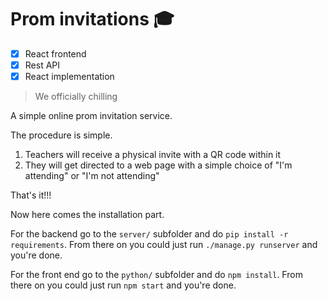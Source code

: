 # Prom invitations 🎓

- [x] React frontend
- [x] Rest API
- [x] React implementation
> We officially chilling

A simple online prom invitation service.  

The procedure is simple.  

1. Teachers will receive a physical invite with a QR code within it
2. They will get directed to a web page with a simple choice of "I'm attending" or "I'm not attending"

That's it!!!

Now here comes the installation part.

For the backend go to the `server/` subfolder and do `pip install -r requirements`. From there on you could just run `./manage.py runserver` and you're done.

For the front end go to the `python/` subfolder and do `npm install`. From there on you could just run `npm start` and you're done.
